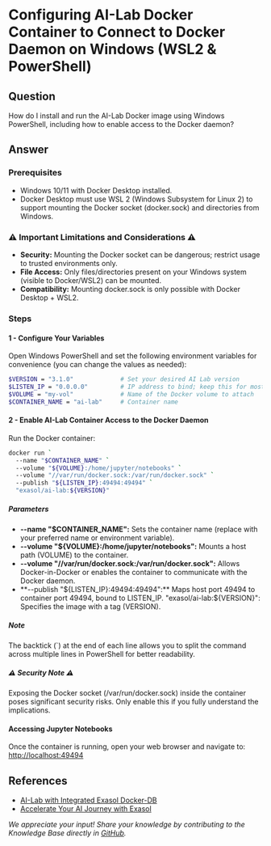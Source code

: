 # Configuring AI-Lab Docker Container to Connect to Docker Daemon on Windows (WSL2 & PowerShell)

## Question

How do I install and run the AI-Lab Docker image using Windows PowerShell, including how to enable access to the Docker daemon?

## Answer

### Prerequisites

* Windows 10/11 with Docker Desktop installed.
* Docker Desktop must use WSL 2 (Windows Subsystem for Linux 2) to support mounting the Docker socket (docker.sock) and directories from Windows.

### ⚠ Important Limitations and Considerations ⚠

* **Security:** Mounting the Docker socket can be dangerous; restrict usage to trusted environments only.
* **File Access:** Only files/directories present on your Windows system (visible to Docker/WSL2) can be mounted.
* **Compatibility:** Mounting docker.sock is only possible with Docker Desktop + WSL2.

### Steps

#### 1 - Configure Your Variables

Open Windows PowerShell and set the following environment variables for convenience (you can change the values as needed):

```bash
$VERSION = "3.1.0"             # Set your desired AI Lab version
$LISTEN_IP = "0.0.0.0"         # IP address to bind; keep this for most cases
$VOLUME = "my-vol"             # Name of the Docker volume to attach
$CONTAINER_NAME = "ai-lab"     # Container name
```

#### 2 - Enable AI-Lab Container Access to the Docker Daemon

Run the Docker container:

```bash
docker run `
  --name "$CONTAINER_NAME" `
  --volume "${VOLUME}:/home/jupyter/notebooks" `
  --volume "//var/run/docker.sock:/var/run/docker.sock" `
  --publish "${LISTEN_IP}:49494:49494" `
  "exasol/ai-lab:${VERSION}"
```

##### Parameters

* **--name "$CONTAINER_NAME":** Sets the container name (replace with your preferred name or environment variable).
* **--volume "${VOLUME}:/home/jupyter/notebooks":** Mounts a host path (VOLUME) to the container.
* **--volume "//var/run/docker.sock:/var/run/docker.sock":** Allows Docker-in-Docker or enables the container to communicate with the Docker daemon.
* **--publish "${LISTEN_IP}:49494:49494":** Maps host port 49494 to container port 49494, bound to LISTEN_IP.
"exasol/ai-lab:${VERSION}": Specifies the image with a tag (VERSION).

##### Note

The backtick (`) at the end of each line allows you to split the command across multiple lines in PowerShell for better readability.

##### ⚠ Security Note ⚠

Exposing the Docker socket (/var/run/docker.sock) inside the container poses significant security risks. Only enable this if you fully understand the implications.

#### Accessing Jupyter Notebooks

Once the container is running, open your web browser and navigate to: [http://localhost:49494](http://localhost:49494)

## References

* [AI-Lab with Integrated Exasol Docker-DB](https://github.com/exasol/ai-lab/blob/3.1.0/doc/user_guide/docker/docker-usage.md#ai-lab-with-integrated-exasol-docker-db)
* [Accelerate Your AI Journey with Exasol](https://www.exasol.com/use-cases/exasol-ai/)

*We appreciate your input! Share your knowledge by contributing to the Knowledge Base directly in [GitHub](https://github.com/exasol/public-knowledgebase).*

